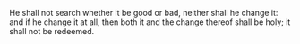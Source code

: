 He shall not search whether it be good or bad, neither shall he change it: and if he change it at all, then both it and the change thereof shall be holy; it shall not be redeemed.
